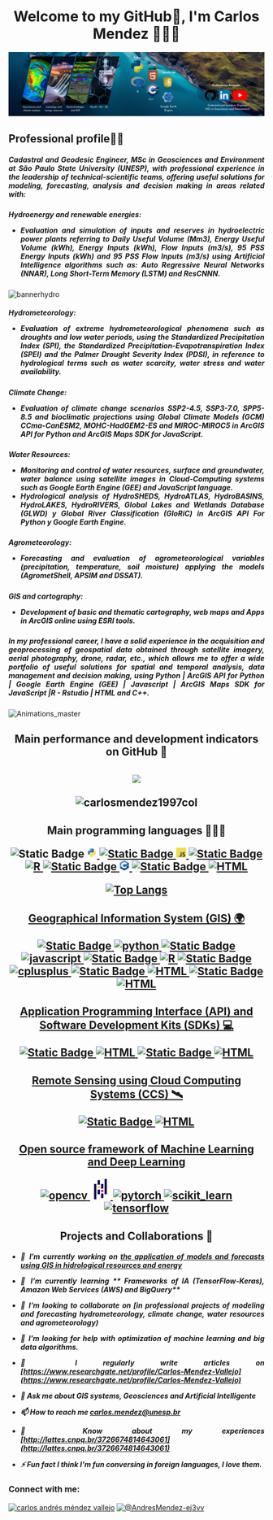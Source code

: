 <h1 align="center">Welcome to my GitHub👋, I'm Carlos Mendez 👨🏽‍💻 </h1>

![Cartographic and Geodesic Engineer, Master in Geosciences and Environment  (1)](https://github.com/CarlosMendez1997Col/CarlosMendez1997Col/blob/98adc674246619f69a4d0f1914e3df725984da35/OfficialLandscape.png)

<h2 align="left">Professional profile👷🏽 </h2>

<h5 align="justify"> Cadastral and Geodesic Engineer, MSc in Geosciences and Environment at São Paulo State University (UNESP), with professional experience in the leadership of technical-scientific teams, offering useful solutions for modeling, forecasting, analysis and decision making in areas related with: </h5>

<h5 align="justify">
 Hydroenergy and renewable energies: 
 
- Evaluation and simulation of inputs and reserves in hydroelectric power plants referring to Daily Useful Volume (Mm3), Energy Useful Volume (kWh), Energy Inputs (kWh), Flow Inputs (m3/s), 95 PSS Energy Inputs (kWh) and 95 PSS Flow Inputs (m3/s) using Artificial Intelligence algorithms such as: Auto Regressive Neural Networks (NNAR), Long Short-Term Memory (LSTM) and ResCNNN.</h5>

![bannerhydro](https://reitoriaunespbr-my.sharepoint.com/:i:/g/personal/carlos_mendez_unesp_br/EdPzWJLuzEZAsFagNjnddXoBmL627O8YFvmd2OgzWsqnTg?e=CvqGjz)

<h5 align="justify">
 Hydrometeorology:
 
- Evaluation of extreme hydrometeorological phenomena such as droughts and low water periods, using the Standardized Precipitation Index (SPI), the Standardized Precipitation-Evapotranspiration Index (SPEI) and the Palmer Drought Severity Index (PDSI), in reference to hydrological terms such as water scarcity, water stress and water availability. </h5>


<h5 align="justify">
Climate Change:
 
- Evaluation of climate change scenarios SSP2-4.5, SSP3-7.0, SPP5-8.5 and bioclimatic projections using Global Climate Models (GCM) CCma-CanESM2, MOHC-HadGEM2-ES and MIROC-MIROC5 in ArcGIS API for Python and ArcGIS Maps SDK for JavaScript.</h5>

 <h5 align="justify">
  Water Resources:
  
- Monitoring and control of water resources, surface and groundwater, water balance using satellite images in Cloud-Computing systems such as Google Earth Engine (GEE) and JavaScript language.
- Hydrological analysis of HydroSHEDS, HydroATLAS, HydroBASINS, HydroLAKES, HydroRIVERS, Global Lakes and Wetlands Database (GLWD) y Global River Classification (GloRiC) in ArcGIS API For Python y Google Earth Engine.</h5>

 <h5 align="justify">
  Agrometeorology:
  
- Forecasting and evaluation of agrometeorological variables (precipitation, temperature, soil moisture) applying the models (AgrometShell, APSIM and DSSAT). </h5>

<h5 align="justify">
 GIS and cartography:
 
- Development of basic and thematic cartography, web maps and Apps in ArcGIS online using ESRI tools. </h5>


<h5 align="justify"> In my professional career, I have a solid experience in the acquisition and geoprocessing of geospatial data obtained through satellite imagery, aerial photography, drone, radar, etc., which allows me to offer a wide portfolio of useful solutions for spatial and temporal analysis, data management and decision making, using Python | ArcGIS API for Python | Google Earth Engine (GEE) | Javascript | ArcGIS Maps SDK for JavaScript |R - Rstudio | HTML and C++.
 </h5>

 ![Animations_master](https://github.com/CarlosMendez1997Col/PortfolioDev.io/blob/c403b77c1e0f849b1e1a8331740b7b8cc467d3bc/assets/images/animations_col.gif)


<h2 align="center"> Main performance and development indicators on GitHub 🧾 </h2>

<h2 align="center">

![](https://github-trophies.vercel.app/?username=carlosmendez1997col&title=MultipleLang,LongTimeUser,NewUser,Commits,Followers,Stars,Repositories&theme=darkhub&column=7)

<p align="center"> <img src="https://komarev.com/ghpvc/?username=carlosmendez1997col&label=Profile%20views&color=100eb4&style=flat" alt="carlosmendez1997col"/> </p>

</h2>

<h2 align="center">Main programming languages 👨🏽‍💻
<p align="center">

![Static Badge](https://img.shields.io/badge/Python-.py-darkblue) 
</a> <a href="https://www.python.org" target="_blank" rel="noreferrer"> 
<img src="https://raw.githubusercontent.com/devicons/devicon/master/icons/python/python-original.svg" alt="python" width="20" height="20"/> 
![Static Badge](https://img.shields.io/badge/JavaScript-.JS-yellow) 
</a> <a href="https://developer.mozilla.org/en-US/docs/Web/JavaScript" target="_blank" rel="noreferrer"> 
<img src="https://raw.githubusercontent.com/devicons/devicon/master/icons/javascript/javascript-original.svg" alt="javascript" width="20" height="20"/> 
![Static Badge](https://img.shields.io/badge/R-.R-white) 
</a> <a href="https://www.r-project.org/" target="_blank" rel="noreferrer"> 
<img src="https://upload.wikimedia.org/wikipedia/commons/1/1b/R_logo.svg" alt="R" width="20" height="20"/> 
![Static Badge](https://img.shields.io/badge/C++-.CPP-blue) 
</a> <a href="https://www.w3schools.com/cpp/" target="_blank" rel="noreferrer"> 
<img src="https://raw.githubusercontent.com/devicons/devicon/master/icons/cplusplus/cplusplus-original.svg" alt="C++" width="20" height="20"/> 
![Static Badge](https://img.shields.io/badge/HTML-.html-orange) 
</a> <a href="https://developer.mozilla.org/en-US/docs/Web/HTML/" target="_blank" rel="noreferrer">
<img src="https://upload.wikimedia.org/wikipedia/commons/6/61/HTML5_logo_and_wordmark.svg" alt="HTML" width="20" height="20"/> 

![Top Langs](https://github-readme-stats.vercel.app/api/top-langs/?username=carlosmendez1997col&theme=highcontrast&size_weight=0.1&count_weight=0.1)
 
 </h2> 

<h2 align="center">Geographical Information System (GIS) 🌍
<p align="center">

![Static Badge](https://img.shields.io/badge/ArcMap-.mxd-darkgreen) 
</a> <a href="https://www.esri.com/en-us/arcgis/products/arcgis-desktop/resources" target="_blank" rel="noreferrer"> 
<img src="https://upload.wikimedia.org/wikipedia/commons/thumb/d/df/ArcGIS_logo.png/600px-ArcGIS_logo.png" alt="python" width="20" height="20"/> 
![Static Badge](https://img.shields.io/badge/ArcGIS_Pro-.ppkx-darkblue) 
</a> <a href="https://www.esri.com/en-us/arcgis/products/arcgis-pro/overview" target="_blank" rel="noreferrer"> 
<img src="https://upload.wikimedia.org/wikipedia/en/thumb/f/f6/Arcgis_Pro_logo.svg/800px-Arcgis_Pro_logo.svg.png" alt="javascript" width="20" height="20"/> 
![Static Badge](https://img.shields.io/badge/Online-ArcGIS_Online-skyblue) 
</a> <a href="https://www.esri.com/en-us/arcgis/products/arcgis-online/overview" target="_blank" rel="noreferrer"> 
<img src="https://www.aeroterra.com/content/dam/esrisites/en-us/arcgis/products/arcgis-online/assets/arcgis-online-product-logo-icon.png" alt="R" width="20" height="20"/> 
![Static Badge](https://img.shields.io/badge/Online-ArcGIS_Experience_Builder-blue) 
</a> <a href="https://www.esri.com/en-us/arcgis/products/arcgis-experience-builder/overview" target="_blank" rel="noreferrer"> 
<img src="https://www.esri.com/content/dam/esrisites/en-us/common/icons/product-logos/ArcGIS_Experience_Builder_220.png" alt="cplusplus" width="20" height="20"/> 
![Static Badge](https://img.shields.io/badge/Online-ArcGIS_Dashboards-darkorange) 
</a> <a href="https://www.esri.com/en-us/arcgis/products/arcgis-dashboards/overview" target="_blank" rel="noreferrer">
<img src="https://www.esri.com/content/dam/esrisites/en-us/common/icons/product-logos/arcgis-dashboards.png" alt="HTML" width="20" height="20"/> 
![Static Badge](https://img.shields.io/badge/Online-ArcGIS_WebAppBuilder-white) 
</a> <a href="https://doc.arcgis.com/en/web-appbuilder/latest/create-apps/what-is-web-appbuilder.htm" target="_blank" rel="noreferrer">
<img src="https://www.aeroterra.com/content/dam/esrisites/en-us/common/icons/product-logos/WebAppBuilder.png" alt="HTML" width="20" height="20"/> 
 
 </h2> 


<h2 align="center"> Application Programming Interface (API) and Software Development Kits (SDKs) 💻
<p align="center">

![Static Badge](https://img.shields.io/badge/API-ArcGIS_API_for_Python-darkorange) 
</a> <a href="https://developers.arcgis.com/python/latest/" target="_blank" rel="noreferrer">
<img src="https://www.esri.com/content/dam/esrisites/en-us/common/icons/product-logos/APIforPython.png" alt="HTML" width="20" height="20"/> 
![Static Badge](https://img.shields.io/badge/SDK-ArcGIS_Maps_SDK_for_JavaScript-darkblue) 
</a> <a href="https://developers.arcgis.com/javascript/latest/" target="_blank" rel="noreferrer">
<img src="https://github.com/user-attachments/assets/07c3cd36-3660-4e64-89ec-ca42339b3294" alt="HTML" width="20" height="20"/> 

</h2>

<h2 align="center"> Remote Sensing using Cloud Computing Systems (CCS) 🛰
<p align="center">

![Static Badge](https://img.shields.io/badge/CCS-Google_Earth_Engine-darkgray) 
</a> <a href="https://earthengine.google.com/" target="_blank" rel="noreferrer">
<img src="https://images.icon-icons.com/1508/PNG/512/googleearth-engine_104576.png" alt="HTML" width="20" height="20"/> 
</h2> 

<h2 align="center"> Open source framework of Machine Learning and Deep Learning
 <p align="center">
  
<img src="https://www.vectorlogo.zone/logos/opencv/opencv-icon.svg" alt="opencv" width="40" height="40"/> 
</a> <a href="https://pandas.pydata.org/" target="_blank" rel="noreferrer"> 
<img src="https://raw.githubusercontent.com/devicons/devicon/2ae2a900d2f041da66e950e4d48052658d850630/icons/pandas/pandas-original.svg" alt="pandas" width="40" height="40"/> </a> <a href="https://pytorch.org/" target="_blank" rel="noreferrer"> 
<img src="https://www.vectorlogo.zone/logos/pytorch/pytorch-icon.svg" alt="pytorch" width="40" height="40"/> 
</a> <a href="https://scikit-learn.org/" target="_blank" rel="noreferrer"> 
<img src="https://upload.wikimedia.org/wikipedia/commons/0/05/Scikit_learn_logo_small.svg" alt="scikit_learn" width="40" height="40"/> 
</a> <a href="https://www.tensorflow.org" target="_blank" rel="noreferrer"> 
<img src="https://www.vectorlogo.zone/logos/tensorflow/tensorflow-icon.svg" alt="tensorflow" width="40" height="40"/> </a> </p>

</h2>

<h2 align="center"> Projects and Collaborations 🤝 </h2>
<h5 align="justify"> 
<p align="center">

- 🔭 I’m currently working on [the application of models and forecasts using GIS in hidrological resources and energy](https://github.com/CarlosMendez1997Col/models-and-forecasts-in-hidrological-resources-and-energy)

- 🌱 I’m currently learning ** Frameworks of IA (TensorFlow-Keras), Amazon Web Services (AWS) and BigQuery**

- 👯 I’m looking to collaborate on [in professional projects of modeling and forecasting hydrometeorology, climate change, water resources and agrometeorology)

- 🤝 I’m looking for help with **optimization of machine learning and big data algorithms.**

- 📝 I regularly write articles on [https://www.researchgate.net/profile/Carlos-Mendez-Vallejo](https://www.researchgate.net/profile/Carlos-Mendez-Vallejo)

- 💬 Ask me about **GIS systems, Geosciences and Artificial Intelligente**

- 📫 How to reach me **carlos.mendez@unesp.br**

- 📄 Know about my experiences [http://lattes.cnpq.br/3726674814643061](http://lattes.cnpq.br/3726674814643061)

- ⚡ Fun fact **I think I'm fun conversing in foreign languages, I love them.**
</h5>

<h3 align="left">Connect with me:</h3>
<p align="left">
<a href="https://www.linkedin.com/in/carlos-andres-mendez-vallejo-oficialpage/" target="blank"><img align="center" src="https://raw.githubusercontent.com/rahuldkjain/github-profile-readme-generator/master/src/images/icons/Social/linked-in-alt.svg" alt="carlos andrés méndez vallejo" height="30" width="40" /></a>
<a href="https://www.youtube.com/@andresmendez-ej3vv" target="blank"><img align="center" src="https://raw.githubusercontent.com/rahuldkjain/github-profile-readme-generator/master/src/images/icons/Social/youtube.svg" alt="@AndresMendez-ej3vv" height="30" width="40" /></a>
</p>



